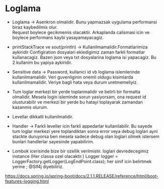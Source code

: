# Loglama

*  Loglama -> Asenkron olmalidir. 
    Bunu yapmazsak uygulama performansi biraz kaybedilmis olur.       
    Request boylece gecikmemis olacaktir.
    Arkaplanda calismasi icin ve boylece performans kaybi yasayamayacagiz.

 *   printStackTrace ve sout(println) -> Kullanilmamalidir.Formatlarimiza aykiridir
    Configiration dosyalari ekledigimiz zaman farkli formatlar kullanacagiz.
    Bazen json veya txt dosyalarina loglama isi yapacagiz.
    Bu 2 kullanim bu yapiya aykiridir.

 *   Sensitive data -> Password, kullanici id vb loglama islemlerinde kullanilmamalidir.
    Veri guvenliginin onemli oldugu kisimlarda kullanilmamalidir.
    Veriye bagli hata veya durum uretmemeliyiz.

 *   Tum loglar merkezi bir yerde toplanmalidir ve belirli bir formatta olmalidir.
    Mesela login isleminde sorun yasiyorsam, ona request id olusturabilir ve merkezi bir yerde bu hatayi toplayarak zamandan kazanmis olurum.

 *   Levellar dikkatli kullanilmalidir.

 *   Handler -> Farkli leveller icin farkli appedarlar kullanilabilir.
    Bu sayede tum loglar merkezi yere toplandiktan sonra error veya debug loglari ayni stackte duruyorsa ben mesela
    sadece debug olan loglari silmek istersem bunlari handlerlar sayesinde yapabilirim.
                 
 *  Lombok icerisinde bize bir ozellik verilmistir.
    loglari devredecegimiz instance (Her classa ozel olacaktir.)
    Logger logger = LoggerFactory.getLogger(LogEndPoint.class);
    her sinif icin belirtmek yerine ; @Slf4j diyebiliriz.

https://docs.spring.io/spring-boot/docs/2.1.1.RELEASE/reference/html/boot-features-logging.html
